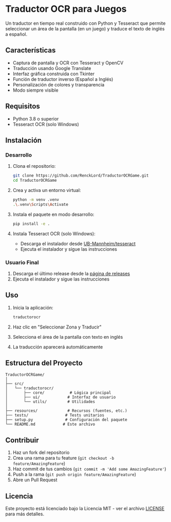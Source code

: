 # Traductor OCR para Juegos

Un traductor en tiempo real construido con Python y Tesseract que permite seleccionar un área de la pantalla (en un juego) y traduce el texto de inglés a español.

## Características

- Captura de pantalla y OCR con Tesseract y OpenCV
- Traducción usando Google Translate
- Interfaz gráfica construida con Tkinter
- Función de traductor inverso (Español a Inglés)
- Personalización de colores y transparencia
- Modo siempre visible

## Requisitos

- Python 3.8 o superior
- Tesseract OCR (solo Windows)

## Instalación

### Desarrollo

1. Clona el repositorio:
   ```bash
   git clone https://github.com/RenckLord/TraductorOCRGame.git
   cd TraductorOCRGame
   ```

2. Crea y activa un entorno virtual:
   ```bash
   python -m venv .venv
   .\.venv\Scripts\Activate
   ```

3. Instala el paquete en modo desarrollo:
   ```bash
   pip install -e .
   ```

4. Instala Tesseract OCR (solo Windows):
   - Descarga el instalador desde [UB-Mannheim/tesseract](https://github.com/UB-Mannheim/tesseract/wiki)
   - Ejecuta el instalador y sigue las instrucciones

### Usuario Final

1. Descarga el último release desde la [página de releases](https://github.com/RenckLord/TraductorOCRGame/releases)
2. Ejecuta el instalador y sigue las instrucciones

## Uso

1. Inicia la aplicación:
   ```bash
   traductorocr
   ```
   
2. Haz clic en "Seleccionar Zona y Traducir"
3. Selecciona el área de la pantalla con texto en inglés
4. La traducción aparecerá automáticamente

## Estructura del Proyecto

```
TraductorOCRGame/
│
├── src/
│   └── traductorocr/
│       ├── core/           # Lógica principal
│       ├── ui/            # Interfaz de usuario
│       └── utils/         # Utilidades
│
├── resources/             # Recursos (fuentes, etc.)
├── tests/                # Tests unitarios
├── setup.py              # Configuración del paquete
└── README.md            # Este archivo
```

## Contribuir

1. Haz un fork del repositorio
2. Crea una rama para tu feature (`git checkout -b feature/AmazingFeature`)
3. Haz commit de tus cambios (`git commit -m 'Add some AmazingFeature'`)
4. Push a la rama (`git push origin feature/AmazingFeature`)
5. Abre un Pull Request

## Licencia

Este proyecto está licenciado bajo la Licencia MIT - ver el archivo [LICENSE](LICENSE) para más detalles.